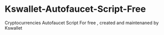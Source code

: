 # Kswallet-Autofaucet-Script-Free
Cryptocurrencies Autofaucet Script For free , created and maintenaned by Kswallet
